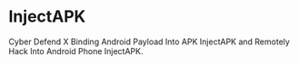 # InjectAPK
Cyber Defend X Binding Android Payload Into APK InjectAPK and Remotely Hack Into Android Phone InjectAPK.
